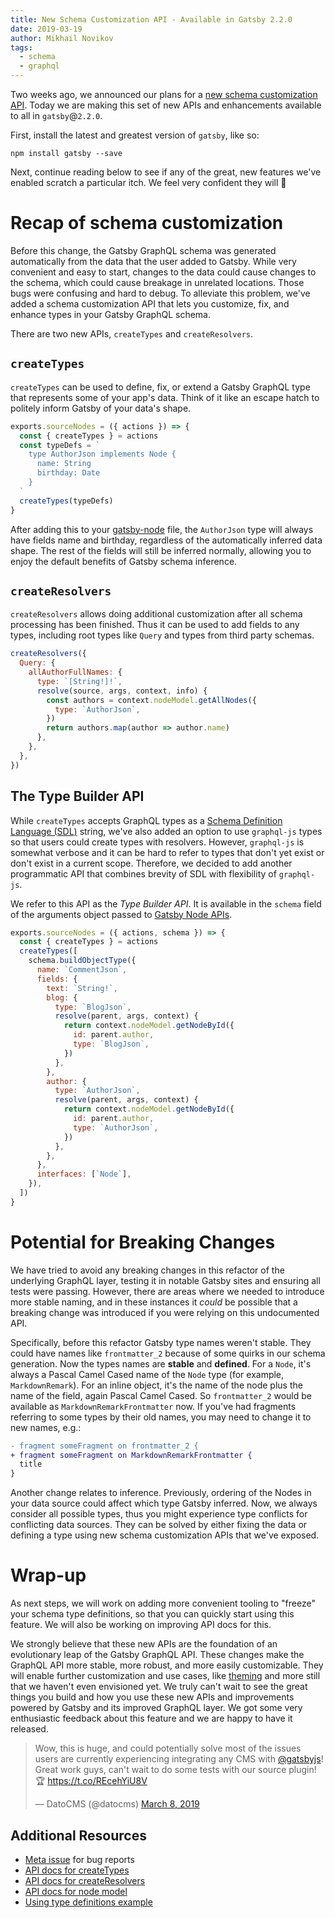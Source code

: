 ```yaml
---
title: New Schema Customization API - Available in Gatsby 2.2.0
date: 2019-03-19
author: Mikhail Novikov
tags:
  - schema
  - graphql
---
```


Two weeks ago, we announced our plans for a [new schema customization API](/blog/2019-03-04-new-schema-customization/). Today we are making this set of new APIs and enhancements available to all in `gatsby`@`2.2.0`.

First, install the latest and greatest version of `gatsby`, like so:

```shell
npm install gatsby --save
```

Next, continue reading below to see if any of the great, new features we've enabled scratch a particular itch. We feel very confident they will 💜

# Recap of schema customization

Before this change, the Gatsby GraphQL schema was generated automatically from the data that the user added to Gatsby. While very convenient and easy to start, changes to the data could cause changes to the schema, which could cause breakage in unrelated locations. Those bugs were confusing and hard to debug. To alleviate this problem, we've added a schema customization API that lets you customize, fix, and enhance types in your Gatsby GraphQL schema.

There are two new APIs, `createTypes` and `createResolvers`.

## `createTypes`

`createTypes` can be used to define, fix, or extend a Gatsby GraphQL type that represents some of your app's data. Think of it like an escape hatch to politely inform Gatsby of your data's shape.

```js:title=gatsby-node.js
exports.sourceNodes = ({ actions }) => {
  const { createTypes } = actions
  const typeDefs = `
    type AuthorJson implements Node {
      name: String
      birthday: Date
    }
  `
  createTypes(typeDefs)
}
```

After adding this to your [gatsby-node](/docs/gatsby-project-structure/#files) file, the `AuthorJson` type will always have fields name and birthday, regardless of the automatically inferred data shape. The rest of the fields will still be inferred normally, allowing you to enjoy the default benefits of Gatsby schema inference.

## `createResolvers`

`createResolvers` allows doing additional customization after all schema processing has been finished. Thus it can be used to add fields to any types, including root types like `Query` and types from third party schemas.

```js:title=gatsby-node.js
createResolvers({
  Query: {
    allAuthorFullNames: {
      type: `[String!]!`,
      resolve(source, args, context, info) {
        const authors = context.nodeModel.getAllNodes({
          type: `AuthorJson`,
        })
        return authors.map(author => author.name)
      },
    },
  },
})
```

## The Type Builder API

While `createTypes` accepts GraphQL types as a [Schema Definition Language (SDL)](https://graphql.org/learn/schema/) string, we've also added an option to use `graphql-js` types so that users could create types with resolvers. However, `graphql-js` is somewhat verbose and it can be hard to refer to types that don't yet exist or don't exist in a current scope. Therefore, we decided to add another programmatic API that combines brevity of SDL with flexibility of `graphql-js`.

We refer to this API as the _Type Builder API_. It is available in the `schema` field of the arguments object passed to [Gatsby Node APIs](/docs/node-apis/).

```js:title=gatsby-node.js
exports.sourceNodes = ({ actions, schema }) => {
  const { createTypes } = actions
  createTypes([
    schema.buildObjectType({
      name: `CommentJson`,
      fields: {
        text: `String!`,
        blog: {
          type: `BlogJson`,
          resolve(parent, args, context) {
            return context.nodeModel.getNodeById({
              id: parent.author,
              type: `BlogJson`,
            })
          },
        },
        author: {
          type: `AuthorJson`,
          resolve(parent, args, context) {
            return context.nodeModel.getNodeById({
              id: parent.author,
              type: `AuthorJson`,
            })
          },
        },
      },
      interfaces: [`Node`],
    }),
  ])
}
```

# Potential for Breaking Changes

We have tried to avoid any breaking changes in this refactor of the underlying GraphQL layer, testing it in notable Gatsby sites and ensuring all tests were passing. However, there are areas where we needed to introduce more stable naming, and in these instances it _could_ be possible that a breaking change was introduced if you were relying on this undocumented API.

Specifically, before this refactor Gatsby type names weren't stable. They could have names like `frontmatter_2` because of some quirks in our schema generation. Now the types names are **stable** and **defined**. For a `Node`, it's always a Pascal Camel Cased name of the `Node` type (for example, `MarkdownRemark`). For an inline object, it's the name of the node plus the name of the field, again Pascal Camel Cased. So `frontmatter_2` would be available as `MarkdownRemarkFrontmatter` now. If you've had fragments referring to some types by their old names, you may need to change it to new names, e.g.:

```diff
- fragment someFragment on frontmatter_2 {
+ fragment someFragment on MarkdownRemarkFrontmatter {
  title
}
```

Another change relates to inference. Previously, ordering of the Nodes in your data source could affect which type Gatsby inferred. Now, we always consider all possible types, thus you might experience type conflicts for conflicting data sources. They can be solved by either fixing the data or defining a type using new schema customization APIs that we've exposed.

# Wrap-up

As next steps, we will work on adding more convenient tooling to "freeze" your schema type definitions, so that you can quickly start using this feature. We will also be working on improving API docs for this.

We strongly believe that these new APIs are the foundation of an evolutionary leap of the Gatsby GraphQL API. These changes make the GraphQL API more stable, more robust, and more easily customizable. They will enable further customization and use cases, like [theming](/blog/2018-11-11-introducing-gatsby-themes/) and more still that we haven't even envisioned yet. We truly can't wait to see the great things you build and how you use these new APIs and improvements powered by Gatsby and its improved GraphQL layer. We got some very enthusiastic feedback about this feature and we are happy to have it released.

<blockquote class="twitter-tweet" data-lang="en"><p lang="en" dir="ltr">Wow, this is huge, and could potentially solve most of the issues users are currently experiencing integrating any CMS with <a href="https://twitter.com/gatsbyjs?ref_src=twsrc%5Etfw">@gatsbyjs</a>! Great work guys, can&#39;t wait to do some tests with our source plugin! 🏆 <a href="https://t.co/REcehYiU8V">https://t.co/REcehYiU8V</a></p>&mdash; DatoCMS (@datocms) <a href="https://twitter.com/datocms/status/1103896814351048704?ref_src=twsrc%5Etfw">March 8, 2019</a></blockquote>

## Additional Resources

- [Meta issue](https://github.com/gatsbyjs/gatsby/issues/12272) for bug reports
- [API docs for createTypes](/docs/actions/#createTypes)
- [API docs for createResolvers](/docs/node-apis/#createResolvers)
- [API docs for node model](/docs/node-model)
- [Using type definitions example](https://github.com/gatsbyjs/gatsby/tree/master/examples/using-type-definitions)
